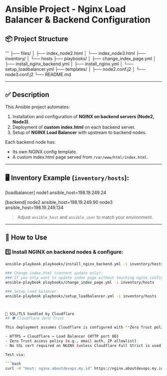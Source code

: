 # Ansible Project - Nginx Load Balancer & Backend Configuration

## 📦 Project Structure
'''
├── files/
│   ├── index_node2.html
│   └── index_node3.html
├── inventory/
│   └── hosts
├── playbooks/
│   ├── change_index_page.yml
│   ├── install_nginx_backend.yml
│   ├── install_nginx.yml
│   └── setup_loadbalancer.yml
├── templates/
│   ├── node2.conf.j2
│   └── node3.conf.j2
└── README.md

---

## ✅ **Description**

This Ansible project automates:

1. Installation and configuration of **NGINX on backend servers (Node2, Node3)**.
2. Deployment of **custom index.html** on each backend server.
3. Setup of **NGINX Load Balancer** with upstream to backend nodes.

Each backend node has:

- Its own NGINX config template.
- A custom index.html page served from `/var/www/html/index.html`.

---

## 🖥️ **Inventory Example (`inventory/hosts`):**
[loadbalancer]
node1 ansible_host=198.19.249.24

[backend]
node2 ansible_host=198.19.249.90
node3 ansible_host=198.19.249.134

> Adjust `ansible_host` and `ansible_user` to match your environment.

---

## 🚀 **How to Use**

### 1️⃣ Install NGINX on backend nodes & configure:

```bash
ansible-playbook playbooks/install_nginx_backend.yml -i inventory/hosts

### Change index.html (content update only):
### If you only want to update index page without touching nginx config:
ansible-playbook playbooks/change_index_page.yml -i inventory/hosts

### Setup load balancer
ansible-playbook playbooks/setup_loadbalancer.yml -i inventory/hosts



🔐 SSL/TLS handled by Cloudflare
## 🛡️ Cloudflare Zero Trust

This deployment assumes Cloudflare is configured with **Zero Trust policies** to restrict access to the load balancer.

- HTTPS → Cloudflare → Load Balancer (HTTP port 80)
- Zero Trust access policy (e.g., email auth, IP allowlist)
- No SSL cert required on NGINX (unless Cloudflare Full Strict is used)

Test via:

```bash
curl -H "Host: nginx.aboutdevops.my.id" https://nginx.aboutdevops.my.id